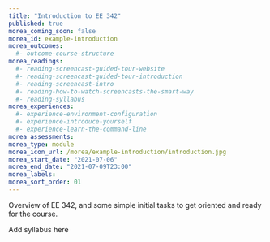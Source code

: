 ```yaml
---
title: "Introduction to EE 342"
published: true
morea_coming_soon: false
morea_id: example-introduction
morea_outcomes:
  #- outcome-course-structure
morea_readings:
  #- reading-screencast-guided-tour-website
  #- reading-screencast-guided-tour-introduction
  #- reading-screencast-intro
  #- reading-how-to-watch-screencasts-the-smart-way
  #- reading-syllabus
morea_experiences:
  #- experience-environment-configuration
  #- experience-introduce-yourself
  #- experience-learn-the-command-line
morea_assessments:
morea_type: module
morea_icon_url: /morea/example-introduction/introduction.jpg
morea_start_date: "2021-07-06"
morea_end_date: "2021-07-09T23:00"
morea_labels:
morea_sort_order: 01
---
```


Overview of EE 342, and some simple initial tasks to get oriented and ready for the course.

Add syllabus here

